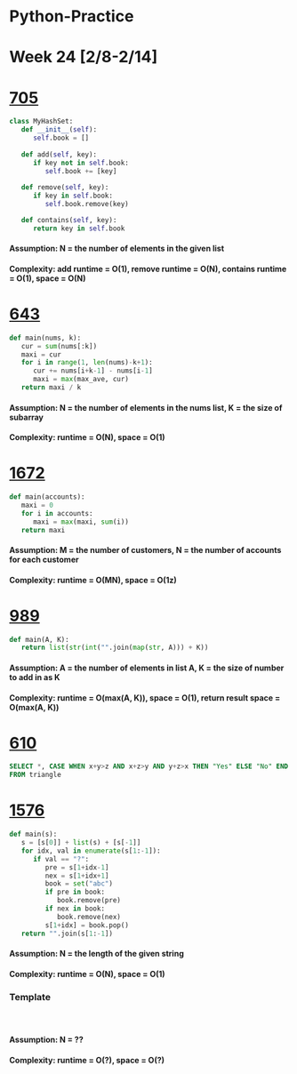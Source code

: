 # Python-Practice

# Week 24 [2/8-2/14]

# [705](https://leetcode.com/problems/design-hashset/)
```python
class MyHashSet:
   def __init__(self):
      self.book = []
   
   def add(self, key):
      if key not in self.book:
         self.book += [key]
   
   def remove(self, key):
      if key in self.book:
         self.book.remove(key)

   def contains(self, key):
      return key in self.book
```
#### Assumption: N = the number of elements in the given list
#### Complexity: add runtime = O(1), remove runtime = O(N), contains runtime = O(1), space = O(N)

# [643](https://leetcode.com/problems/maximum-average-subarray-i/)
```python
def main(nums, k):
   cur = sum(nums[:k])
   maxi = cur
   for i in range(1, len(nums)-k+1):
      cur += nums[i+k-1] - nums[i-1]
      maxi = max(max_ave, cur)
   return maxi / k
```
#### Assumption: N = the number of elements in the nums list, K = the size of subarray
#### Complexity: runtime = O(N), space = O(1)

# [1672](https://leetcode.com/problems/richest-customer-wealth/)
```python
def main(accounts):
   maxi = 0
   for i in accounts:
      maxi = max(maxi, sum(i))
   return maxi
```
#### Assumption: M = the number of customers, N = the number of accounts for each customer
#### Complexity: runtime = O(MN), space = O(1z)

# [989](https://leetcode.com/problems/add-to-array-form-of-integer/)
```python
def main(A, K):
   return list(str(int("".join(map(str, A))) + K))
```
#### Assumption: A = the number of elements in list A, K = the size of number to add in as K
#### Complexity: runtime = O(max(A, K)), space = O(1), return result space = O(max(A, K))

# [610](https://leetcode.com/problems/triangle-judgement/)
```sql
SELECT *, CASE WHEN x+y>z AND x+z>y AND y+z>x THEN "Yes" ELSE "No" END AS triangle
FROM triangle
```

# [1576](https://leetcode.com/problems/replace-all-s-to-avoid-consecutive-repeating-characters/)
```python
def main(s):
   s = [s[0]] + list(s) + [s[-1]]
   for idx, val in enumerate(s[1:-1]):
      if val == "?":
         pre = s[1+idx-1]
         nex = s[1+idx+1]
         book = set("abc")
         if pre in book:
            book.remove(pre)
         if nex in book:
            book.remove(nex)
         s[1+idx] = book.pop()
   return "".join(s[1:-1])
```
#### Assumption: N = the length of the given string
#### Complexity: runtime = O(N), space = O(1)

### Template
# []()
```python
```
#### Assumption: N = ??
#### Complexity: runtime = O(?), space = O(?)